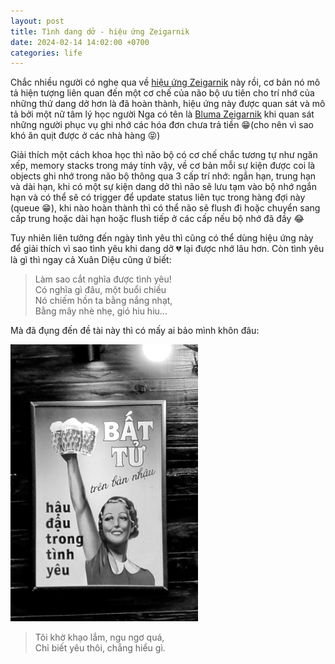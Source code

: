 ```yaml
---
layout: post
title: Tình dang dở - hiệu ứng Zeigarnik 
date: 2024-02-14 14:02:00 +0700
categories: life
---
```


Chắc nhiều người có nghe qua về [hiệu ứng Zeigarnik](https://vietcetera.com/vn/hieu-ung-zeigarnik-noi-am-anh-ve-nhung-viec-chua-hoan-thanh) này rồi, cơ bản nó mô tả hiện tượng liên quan đến một cơ chế của não bộ ưu tiên cho trí nhớ của những thứ dang dở hơn là đã hoàn thành, hiệu ứng này được quan sát và mô tả bởi một nữ tâm lý học người Nga có tên là [Bluma Zeigarnik](https://en.wikipedia.org/wiki/Bluma_Zeigarnik) khi quan sát những người phục vụ ghi nhớ các hóa đơn chưa trả tiền 😁(cho nên vì sao khó ăn quịt được ở các nhà hàng 😝)

Giải thích một cách khoa học thì não bộ có cơ chế chắc tương tự như ngăn xếp, memory stacks trong máy tính vậy, về cơ bản mỗi sự kiện được coi là objects ghi nhớ trong não bộ thông qua 3 cấp trí nhớ: ngắn hạn, trung hạn và dài hạn, khi có một sự kiện dang dở thì não sẽ lưu tạm vào bộ nhớ ngắn hạn và có thể sẽ có trigger để update status liên tục trong hàng đợi này (queue 😁), khi nào hoàn thành thì có thể não sẽ flush đi hoặc chuyển sang cấp trung hoặc dài hạn hoặc flush tiếp ở các cấp nếu bộ nhớ đã đầy 😂

Tuy nhiên liên tưởng đến ngày tình yêu thì cũng có thể dùng hiệu ứng này để giải thích vì sao tình yêu khi dang dở 💔 lại được nhớ lâu hơn. Còn tình yêu là gì thì ngay cả Xuân Diệu cũng ứ biết:   
>Làm sao cắt nghĩa được tình yêu!  
>Có nghĩa gì đâu, một buổi chiều  
>Nó chiếm hồn ta bằng nắng nhạt,  
>Bằng mây nhè nhẹ, gió hiu hiu...

Mà đã đụng đến đề tài này thì có mấy ai bảo mình khôn đâu:

<img src="https://raw.githubusercontent.com/vdchuyen/chuyen-vn/master/img/love-zg.jpg" width="300"/>

>Tôi khờ khạo lắm, ngu ngơ quá,  
>Chỉ biết yêu thôi, chẳng hiểu gì.
